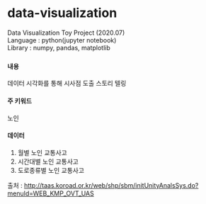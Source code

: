 # data-visualization
Data Visualization Toy Project (2020.07)   
Language : python(jupyter notebook)   
Library : numpy, pandas, matplotlib   

### 
#### 내용 
데이터 시각화를 통해 시사점 도출 스토리 텔링
#### 주 키워드
노인
#### 데이터 
1. 월별 노인 교통사고
2. 시간대별 노인 교통사고 
3. 도로종류별 노인 교통사고    

출처 : http://taas.koroad.or.kr/web/shp/sbm/initUnityAnalsSys.do?menuId=WEB_KMP_OVT_UAS


